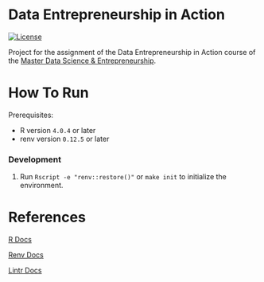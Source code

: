 # Data Entrepreneurship in Action
[![License](https://img.shields.io/github/license/jads-master-team-1/deia)](https://github.com/jads-master-team-1/deia/blob/master/LICENSE)

Project for the assignment of the Data Entrepreneurship in Action course of the [Master Data Science & Entrepreneurship](https://www.jads.nl/education/master-data-science-entrepreneurship/).

# How To Run

Prerequisites:
* R version ```4.0.4``` or later
* renv version ```0.12.5``` or later

### Development

1. Run ```Rscript -e "renv::restore()"``` or ```make init``` to initialize the environment.

# References

[R Docs](https://cran.r-project.org/doc/manuals/r-release/R-intro.html)

[Renv Docs](https://rstudio.github.io/renv/index.html)

[Lintr Docs](https://github.com/jimhester/lintr)

